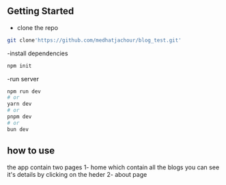 ## Getting Started

- clone the repo
```bash
git clone'https://github.com/medhatjachour/blog_test.git'
```

-install dependencies
```bash
npm init 
```

-run server 
```bash
npm run dev
# or
yarn dev
# or
pnpm dev
# or
bun dev
```
## how to use 
the app contain two pages 
1- home which contain all the blogs you can see it's details by clicking on the heder
2- about page 